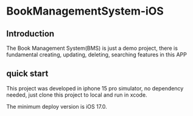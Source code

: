 # BookManagementSystem-iOS

## Introduction
The Book Management System(BMS) is just a demo project, there is fundamental creating, updating, deleting, searching features in this APP

## quick start

This project was developed in iphone 15 pro simulator, no dependency needed, just clone this project to local and run in xcode. 

The minimum deploy version is iOS 17.0.

